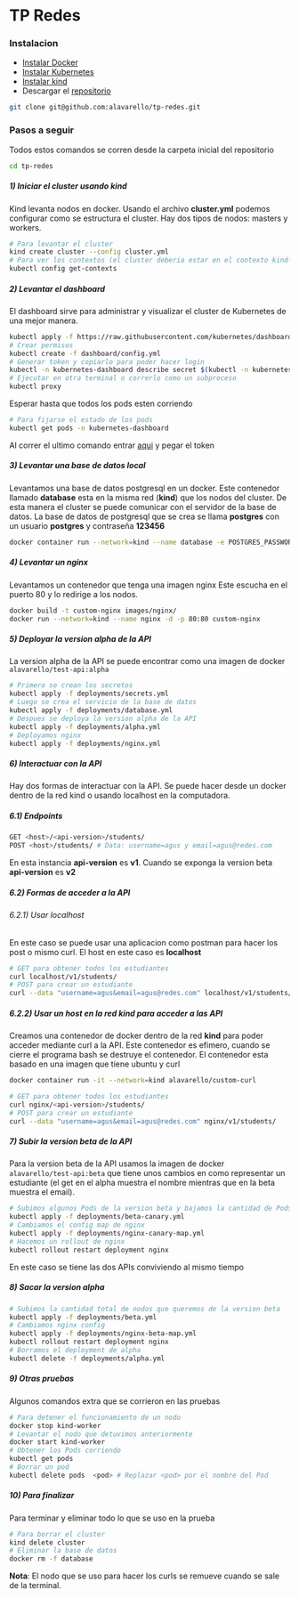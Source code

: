 # TP Redes

### Instalacion
- [Instalar Docker](https://docs.docker.com/engine/install/)
- [Instalar Kubernetes](https://kubernetes.io/docs/tasks/tools/install-kubectl/)
- [Instalar kind](https://kind.sigs.k8s.io/docs/user/quick-start/#installation)
- Descargar el [repositorio](https://github.com/alavarello/tp-redes)
```sh
git clone git@github.com:alavarello/tp-redes.git
```
### Pasos a seguir

Todos estos comandos se corren desde la carpeta inicial del repositorio
```sh
cd tp-redes
```
##### 1) Iniciar el cluster usando kind

Kind levanta nodos en docker. Usando el archivo **cluster.yml** podemos configurar como se estructura el cluster. Hay dos tipos de nodos: masters y workers.

```sh
# Para levantar el cluster
kind create cluster --config cluster.yml
# Para ver los contextos (el cluster deberia estar en el contexto kind-kind)
kubectl config get-contexts
```
 ##### 2) Levantar el dashboard
El dashboard sirve para administrar y visualizar el cluster de Kubernetes de una mejor manera.
```sh
kubectl apply -f https://raw.githubusercontent.com/kubernetes/dashboard/v2.0.1/aio/deploy/recommended.yaml
# Crear permisos
kubectl create -f dashboard/config.yml
# Generar token y copiarlo para poder hacer login
kubectl -n kubernetes-dashboard describe secret $(kubectl -n kubernetes-dashboard get secret | grep admin-user | awk '{print $1}')
# Ejecutar en otra terminal o correrlo como un subproceso
kubectl proxy
```
Esperar hasta que todos los pods esten corriendo
```sh
# Para fijarse el estado de los pods
kubectl get pods -n kubernetes-dashboard
```

Al correr el ultimo comando entrar [aqui](http://localhost:8001/api/v1/namespaces/kubernetes-dashboard/services/https:kubernetes-dashboard:/proxy/#/login) y pegar el token

 ##### 3) Levantar una base de datos local

Levantamos una base de datos postgresql en un docker. Este contenedor llamado **database** esta en la misma red (**kind**) que los nodos del cluster. De esta manera el cluster se puede comunicar con el servidor de la base de datos. La base de datos de postgresql que se crea se llama **postgres** con un usuario **postgres** y contraseña **123456**

```sh
docker container run --network=kind --name database -e POSTGRES_PASSWORD=123456 -d postgres
```

 ##### 4) Levantar un nginx

Levantamos un contenedor que tenga una imagen nginx
Este  escucha en el puerto 80 y lo redirige a los nodos.

```sh
docker build -t custom-nginx images/nginx/
docker run --network=kind --name nginx -d -p 80:80 custom-nginx
```

 ##### 5) Deployar la version alpha de la API

La version alpha de la API se puede encontrar como una imagen de docker `alavarello/test-api:alpha`

```sh
# Primero se crean los secretos
kubectl apply -f deployments/secrets.yml
# Luego se crea el servicio de la base de datos
kubectl apply -f deployments/database.yml
# Despues se deploya la version alpha de la API
kubectl apply -f deployments/alpha.yml
# Deployamos nginx
kubectl apply -f deployments/nginx.yml
```

 ##### 6) Interactuar con la API
 Hay dos formas de interactuar con la API. Se puede hacer desde un docker dentro de la red kind o usando localhost en la computadora.

 ##### 6.1) Endpoints

 ```sh
GET <host>/<api-version>/students/
POST <host>/students/ # Data: username=agus y email=agus@redes.com
```

En esta instancia **api-version** es **v1**. Cuando se exponga la version beta **api-version** es **v2**

 ##### 6.2) Formas de acceder a la API
 ###### 6.2.1) Usar localhost

 En este caso se puede usar una aplicacion como postman para hacer los post o mismo curl. El host en este caso es **localhost**

  ```sh
# GET para obtener todos los estudiantes
curl localhost/v1/students/
# POST para crear un estudiante
curl --data "username=agus&email=agus@redes.com" localhost/v1/students/
```

 ##### 6.2.2) Usar un host en la red kind para acceder a las API

Creamos una contenedor de docker dentro de la red **kind** para poder acceder mediante curl a la API. Este contenedor es efimero, cuando se cierre el programa bash se destruye el contenedor. El contenedor esta basado en una imagen que tiene ubuntu y curl

 ```sh
docker container run -it --network=kind alavarello/custom-curl
```

 ```sh
# GET para obtener todos los estudiantes
curl nginx/<api-version>/students/
# POST para crear un estudiante
curl --data "username=agus&email=agus@redes.com" nginx/v1/students/
```

 ##### 7) Subir la version beta de la API
Para la version beta de la API usamos la imagen de docker `alavarello/test-api:beta` que tiene unos cambios en como representar un estudiante (el get en el alpha muestra el nombre mientras que en la beta muestra el email).

```sh
# Subimos algunos Pods de la version beta y bajamos la cantidad de Pods de la version alpha
kubectl apply -f deployments/beta-canary.yml
# Cambiamos el config map de nginx
kubectl apply -f deployments/nginx-canary-map.yml
# Hacemos un rollout de nginx
kubectl rollout restart deployment nginx
```

En este caso se tiene las dos APIs conviviendo al mismo tiempo

 ##### 8) Sacar la version alpha

```sh
# Subimos la cantidad total de nodos que queremos de la version beta
kubectl apply -f deployments/beta.yml
# Cambiamos nginx config
kubectl apply -f deployments/nginx-beta-map.yml
kubectl rollout restart deployment nginx
# Borramos el deployment de alpha
kubectl delete -f deployments/alpha.yml
```

 ##### 9) Otras pruebas

 Algunos comandos extra que se corrieron en las pruebas

 ```sh
# Para detener el funcionamiento de un nodo
docker stop kind-worker
# Levantar el nodo que detuvimos anteriormente
docker start kind-worker
# Obtener los Pods corriendo
kubectl get pods
# Borrar un pod
kubectl delete pods  <pod> # Replazar <pod> por el nombre del Pod
```

 ##### 10) Para finalizar

Para terminar y eliminar todo lo que se uso en la prueba

 ```sh
# Para borrar el cluster
kind delete cluster
# Eliminar la base de datos
docker rm -f database
```

**Nota**: El nodo que se uso para hacer los curls se remueve cuando se sale de la terminal.

